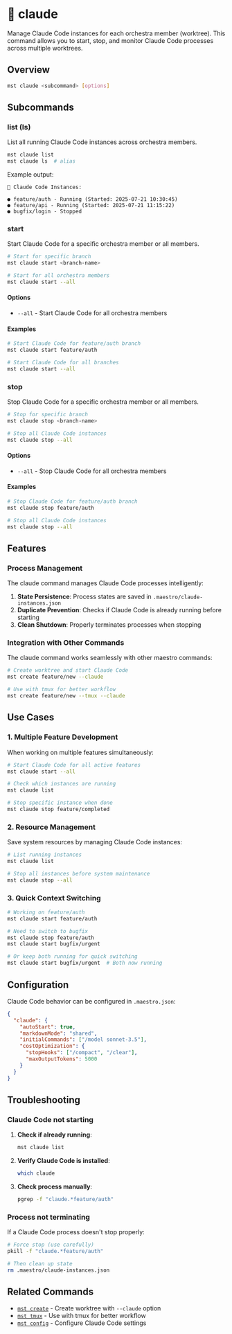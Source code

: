 # 🔸 claude

Manage Claude Code instances for each orchestra member (worktree). This command allows you to start, stop, and monitor Claude Code processes across multiple worktrees.

## Overview

```bash
mst claude <subcommand> [options]
```

## Subcommands

### list (ls)

List all running Claude Code instances across orchestra members.

```bash
mst claude list
mst claude ls  # alias
```

Example output:
```
🤖 Claude Code Instances:

● feature/auth - Running (Started: 2025-07-21 10:30:45)
● feature/api - Running (Started: 2025-07-21 11:15:22)
● bugfix/login - Stopped
```

### start

Start Claude Code for a specific orchestra member or all members.

```bash
# Start for specific branch
mst claude start <branch-name>

# Start for all orchestra members
mst claude start --all
```

#### Options
- `--all` - Start Claude Code for all orchestra members

#### Examples
```bash
# Start Claude Code for feature/auth branch
mst claude start feature/auth

# Start Claude Code for all branches
mst claude start --all
```

### stop

Stop Claude Code for a specific orchestra member or all members.

```bash
# Stop for specific branch
mst claude stop <branch-name>

# Stop all Claude Code instances
mst claude stop --all
```

#### Options
- `--all` - Stop Claude Code for all orchestra members

#### Examples
```bash
# Stop Claude Code for feature/auth branch
mst claude stop feature/auth

# Stop all Claude Code instances
mst claude stop --all
```

## Features

### Process Management

The claude command manages Claude Code processes intelligently:

1. **State Persistence**: Process states are saved in `.maestro/claude-instances.json`
2. **Duplicate Prevention**: Checks if Claude Code is already running before starting
3. **Clean Shutdown**: Properly terminates processes when stopping

### Integration with Other Commands

The claude command works seamlessly with other maestro commands:

```bash
# Create worktree and start Claude Code
mst create feature/new --claude

# Use with tmux for better workflow
mst create feature/new --tmux --claude
```

## Use Cases

### 1. Multiple Feature Development

When working on multiple features simultaneously:

```bash
# Start Claude Code for all active features
mst claude start --all

# Check which instances are running
mst claude list

# Stop specific instance when done
mst claude stop feature/completed
```

### 2. Resource Management

Save system resources by managing Claude Code instances:

```bash
# List running instances
mst claude list

# Stop all instances before system maintenance
mst claude stop --all
```

### 3. Quick Context Switching

```bash
# Working on feature/auth
mst claude start feature/auth

# Need to switch to bugfix
mst claude stop feature/auth
mst claude start bugfix/urgent

# Or keep both running for quick switching
mst claude start bugfix/urgent  # Both now running
```

## Configuration

Claude Code behavior can be configured in `.maestro.json`:

```json
{
  "claude": {
    "autoStart": true,
    "markdownMode": "shared",
    "initialCommands": ["/model sonnet-3.5"],
    "costOptimization": {
      "stopHooks": ["/compact", "/clear"],
      "maxOutputTokens": 5000
    }
  }
}
```

## Troubleshooting

### Claude Code not starting

1. **Check if already running**:
   ```bash
   mst claude list
   ```

2. **Verify Claude Code is installed**:
   ```bash
   which claude
   ```

3. **Check process manually**:
   ```bash
   pgrep -f "claude.*feature/auth"
   ```

### Process not terminating

If a Claude Code process doesn't stop properly:

```bash
# Force stop (use carefully)
pkill -f "claude.*feature/auth"

# Then clean up state
rm .maestro/claude-instances.json
```

## Related Commands

- [`mst create`](./create.md) - Create worktree with `--claude` option
- [`mst tmux`](./tmux.md) - Use with tmux for better workflow
- [`mst config`](./config.md) - Configure Claude Code settings